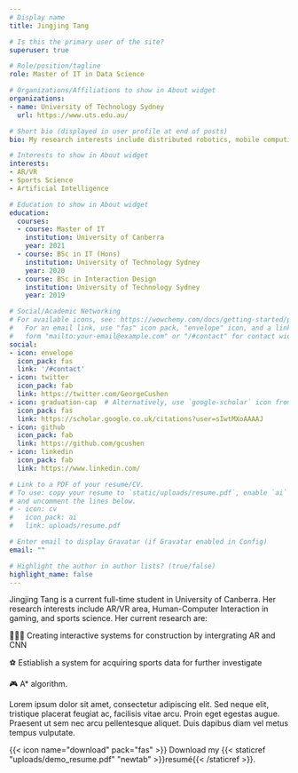 ```yaml
---
# Display name
title: Jingjing Tang

# Is this the primary user of the site?
superuser: true

# Role/position/tagline
role: Master of IT in Data Science

# Organizations/Affiliations to show in About widget
organizations:
- name: University of Technology Sydney
  url: https://www.uts.edu.au/

# Short bio (displayed in user profile at end of posts)
bio: My research interests include distributed robotics, mobile computing and programmable matter.

# Interests to show in About widget
interests:
- AR/VR
- Sports Science
- Artificial Intelligence

# Education to show in About widget
education:
  courses:
  - course: Master of IT
    institution: University of Canberra
    year: 2021
  - course: BSc in IT (Hons)
    institution: University of Technology Sydney
    year: 2020
  - course: BSc in Interaction Design
    institution: University of Technology Sydney
    year: 2019

# Social/Academic Networking
# For available icons, see: https://wowchemy.com/docs/getting-started/page-builder/#icons
#   For an email link, use "fas" icon pack, "envelope" icon, and a link in the
#   form "mailto:your-email@example.com" or "/#contact" for contact widget.
social:
- icon: envelope
  icon_pack: fas
  link: '/#contact'
- icon: twitter
  icon_pack: fab
  link: https://twitter.com/GeorgeCushen
- icon: graduation-cap  # Alternatively, use `google-scholar` icon from `ai` icon pack
  icon_pack: fas
  link: https://scholar.google.co.uk/citations?user=sIwtMXoAAAAJ
- icon: github
  icon_pack: fab
  link: https://github.com/gcushen
- icon: linkedin
  icon_pack: fab
  link: https://www.linkedin.com/

# Link to a PDF of your resume/CV.
# To use: copy your resume to `static/uploads/resume.pdf`, enable `ai` icons in `params.toml`, 
# and uncomment the lines below.
# - icon: cv
#   icon_pack: ai
#   link: uploads/resume.pdf

# Enter email to display Gravatar (if Gravatar enabled in Config)
email: ""

# Highlight the author in author lists? (true/false)
highlight_name: false
---
```


Jingjing Tang is a current full-time student in University of Canberra. Her research interests include AR/VR area, Human-Computer Interaction in gaming, and sports science. Her current research are:

👩🏻‍💻 Creating interactive systems for construction by intergrating AR and CNN

⚽ Estiablish a system for acquiring sports data for further investigate

🎮 A* algorithm.

Lorem ipsum dolor sit amet, consectetur adipiscing elit. Sed neque elit, tristique placerat feugiat ac, facilisis vitae arcu. Proin eget egestas augue. Praesent ut sem nec arcu pellentesque aliquet. Duis dapibus diam vel metus tempus vulputate.

{{< icon name="download" pack="fas" >}} Download my {{< staticref "uploads/demo_resume.pdf" "newtab" >}}resumé{{< /staticref >}}.
